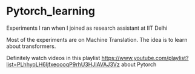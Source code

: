 # Pytorch_learning
Experiments I ran when I joined as research assistant at IIT Delhi

Most of the experiments are on Machine Translation. The idea is to learn about transformers.  

Definitely watch videos in this playlist https://www.youtube.com/playlist?list=PLhhyoLH6IjfxeoooqP9rhU3HJIAVAJ3Vz about Pytorch 
